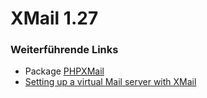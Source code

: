 # XMail 1.27

### Weiterführende Links

-   Package [PHPXMail](phpxmail.md)
-   [Setting up a virtual Mail server with
    XMail](http://smartpost.sourceforge.net/virtual_mail_server_with_xmail.htm)

